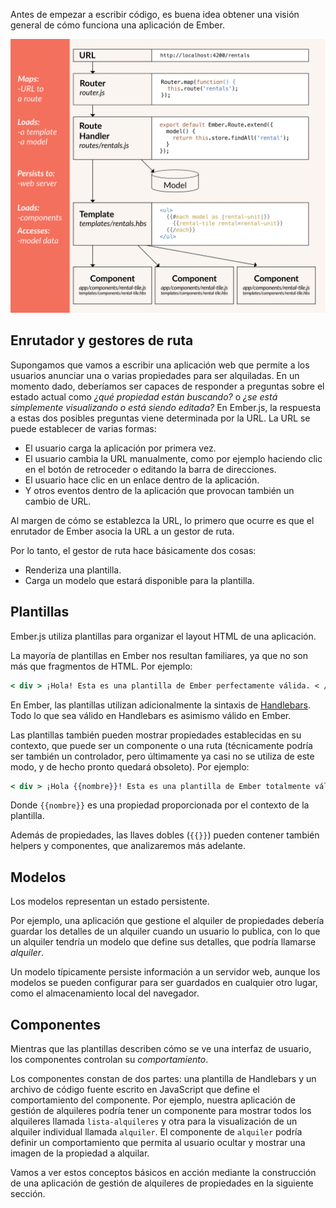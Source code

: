 Antes de empezar a escribir código, es buena idea obtener una visión general de cómo funciona una aplicación de Ember.

![conceptos básicos de Ember](../../images/ember-core-concepts/ember-core-concepts.png)

## Enrutador y gestores de ruta

Supongamos que vamos a escribir una aplicación web que permite a los usuarios anunciar una o varias propiedades para ser alquiladas. En un momento dado, deberíamos ser capaces de responder a preguntas sobre el estado actual como *¿qué propiedad están buscando?* o *¿se está simplemente visualizando o está siendo editada?* En Ember.js, la respuesta a estas dos posibles preguntas viene determinada por la URL. La URL se puede establecer de varias formas:

* El usuario carga la aplicación por primera vez.
* El usuario cambia la URL manualmente, como por ejemplo haciendo clic en el botón de retroceder o editando la barra de direcciones.
* El usuario hace clic en un enlace dentro de la aplicación.
* Y otros eventos dentro de la aplicación que provocan también un cambio de URL.

Al margen de cómo se establezca la URL, lo primero que ocurre es que el enrutador de Ember asocia la URL a un gestor de ruta.

Por lo tanto, el gestor de ruta hace básicamente dos cosas:

* Renderiza una plantilla.
* Carga un modelo que estará disponible para la plantilla.

## Plantillas

Ember.js utiliza plantillas para organizar el layout HTML de una aplicación.

La mayoría de plantillas en Ember nos resultan familiares, ya que no son más que fragmentos de HTML. Por ejemplo:

```handlebars
< div > ¡Hola! Esta es una plantilla de Ember perfectamente válida. < / div >
```

En Ember, las plantillas utilizan adicionalmente la sintaxis de [Handlebars](http://handlebarsjs.com). Todo lo que sea válido en Handlebars es asimismo válido en Ember.

Las plantillas también pueden mostrar propiedades establecidas en su contexto, que puede ser un componente o una ruta (técnicamente podría ser también un controlador, pero últimamente ya casi no se utiliza de este modo, y de hecho pronto quedará obsoleto). Por ejemplo:

```handlebars
< div > ¡Hola {{nombre}}! Esta es una plantilla de Ember totalmente válida. < / div >
```

Donde `{{nombre}}` es una propiedad proporcionada por el contexto de la plantilla.

Además de propiedades, las llaves dobles (`{{}}`) pueden contener también helpers y componentes, que analizaremos más adelante.

## Modelos

Los modelos representan un estado persistente.

Por ejemplo, una aplicación que gestione el alquiler de propiedades debería guardar los detalles de un alquiler cuando un usuario lo publica, con lo que un alquiler tendría un modelo que define sus detalles, que podría llamarse *alquiler*.

Un modelo típicamente persiste información a un servidor web, aunque los modelos se pueden configurar para ser guardados en cualquier otro lugar, como el almacenamiento local del navegador.

## Componentes

Mientras que las plantillas describen cómo se ve una interfaz de usuario, los componentes controlan su *comportamiento*.

Los componentes constan de dos partes: una plantilla de Handlebars y un archivo de código fuente escrito en JavaScript que define el comportamiento del componente. Por ejemplo, nuestra aplicación de gestión de alquileres podría tener un componente para mostrar todos los alquileres llamada `lista-alquileres` y otra para la visualización de un alquiler individual llamada `alquiler`. El componente de `alquiler` podría definir un comportamiento que permita al usuario ocultar y mostrar una imagen de la propiedad a alquilar.

Vamos a ver estos conceptos básicos en acción mediante la construcción de una aplicación de gestión de alquileres de propiedades en la siguiente sección.